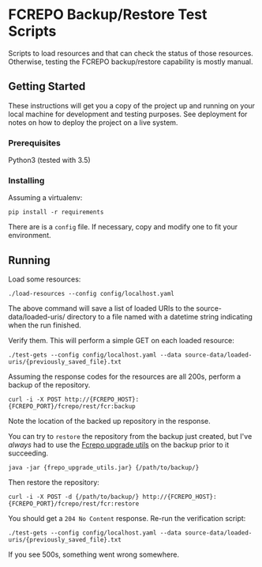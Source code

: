 # FCREPO Backup/Restore Test Scripts

Scripts to load resources and that can check the status of those resources.  Otherwise, testing the FCREPO backup/restore capability is mostly manual.

## Getting Started

These instructions will get you a copy of the project up and running on your local machine for development and testing purposes. See deployment for notes on how to deploy the project on a live system.

### Prerequisites

Python3 (tested with 3.5)

### Installing

Assuming a virtualenv:

```
pip install -r requirements
```

There are is a `config` file.  If necessary, copy and modify one to fit your environment.

## Running

Load some resources:

```
./load-resources --config config/localhost.yaml 
```

The above command will save a list of loaded URIs to the source-data/loaded-uris/ directory to a file named with a datetime string indicating when the run finished.  

Verify them.  This will perform a simple GET on each loaded resource:
```
./test-gets --config config/localhost.yaml --data source-data/loaded-uris/{previously_saved_file}.txt
```

Assuming the response codes for the resources are all 200s, perform a backup of the repository.
```
curl -i -X POST http://{FCREPO_HOST}:{FCREPO_PORT}/fcrepo/rest/fcr:backup
```

Note the location of the backed up repository in the response.  

You can try to `restore` the repository from the backup just created, but I've *always* had to use the [Fcrepo upgrade utils](https://github.com/fcrepo4-exts/fcrepo4-upgrade-utils/releases/) on the backup prior to it succeeding.

```
java -jar {frepo_upgrade_utils.jar} {/path/to/backup/}
```

Then restore the repository:
```
curl -i -X POST -d {/path/to/backup/} http://{FCREPO_HOST}:{FCREPO_PORT}/fcrepo/rest/fcr:restore
```

You should get a `204 No Content` response.  Re-run the verification script:
```
./test-gets --config config/localhost.yaml --data source-data/loaded-uris/{previously_saved_file}.txt
```

If you see 500s, something went wrong somewhere.
